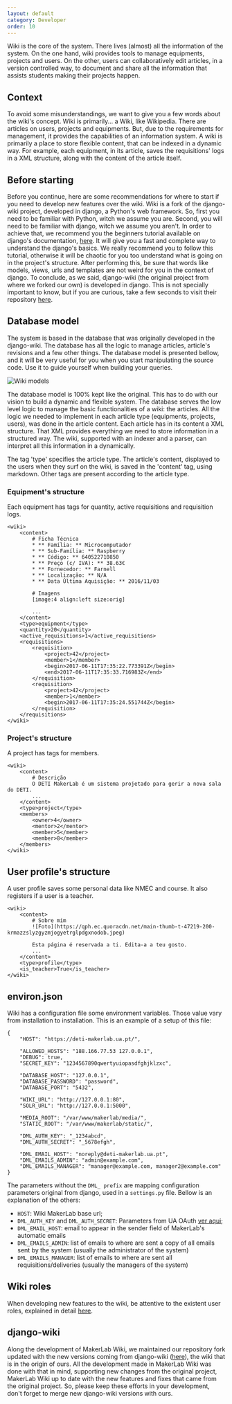 ```yaml
---
layout: default
category: Developer
order: 10
---
```


Wiki is the core of the system. There lives (almost) all the information of the system. On the one hand, wiki provides tools to manage equipments, projects and users. On the other, users can collaboratively edit articles, in a version controlled way, to document and share all the information that assists students making their projects happen.

## Context

To avoid some misunderstandings, we want to give you a few words about the wiki's concept. Wiki is primarily... a Wiki, like Wikipedia. There are articles on users, projects and equipments. But, due to the requirements for management, it  provides the capabilities of an information system. A wiki is primarily a place to store flexible content, that can be indexed in a dynamic way. For example, each equipment, in its article, saves the requisitions' logs in a XML structure, along with the content of the article itself.

## Before starting

Before you continue, here are some recommendations for where to start if you need to develop new features over the wiki. Wiki is a fork of the django-wiki project, developed in django, a Python's web framework. So, first you need to be familiar with Python, witch we assume you are. Second, you will need to be familiar with django, witch we assume you aren't. In order to achieve that, we recommend you the beginners tutorial available on django's documentation, [here](https://docs.djangoproject.com/en/1.11/intro/tutorial01/). It will give you a fast and complete way to understand the django's basics. We really recommend you to follow this tutorial, otherwise it will be chaotic for you too understand what is going on in the project's structure. After performing this, be sure that words like models, views, urls and templates are not weird for you in the context of django. To conclude, as we said, django-wiki (the original project from where we forked our own) is developed in django. This is not specially important to know, but if you are curious, take a few seconds to visit their repository [here](https://github.com/django-wiki/django-wiki).

## Database model
The system is based in the database that was originally developed in the django-wiki. The database has all the logic to manage articles, article's revisions and a few other things. The database model is presented bellow, and it will be very useful for you when you start manipulating the source code. Use it to guide yourself when building your queries.

![Wiki models](https://firebasestorage.googleapis.com/v0/b/makerlab-b9b8c.appspot.com/o/wiki%2Fwiki_model.png?alt=media&token=e5ffe110-3fec-4a75-87ad-1070d737bbab)

The database model is 100% kept like the original. This has to do with our vision to build a dynamic and flexible system. The database serves the low level logic to manage the basic functionalities of a wiki: the articles. All the logic we needed to implement in each article type (equipments, projects, users), was done in the article content. Each article has in its content a XML structure. That XML provides everything we need to store information in a structured way. The wiki, supported with an indexer and a parser, can interpret all this information in a dynamically.

The tag 'type' specifies the article type. The article's content, displayed to the users when they surf on the wiki, is saved in the 'content' tag, using markdown. Other tags are present according to the article type.

### Equipment's structure

Each equipment has tags for quantity, active requisitions and requisition logs.

```
<wiki>
    <content>
        # Ficha Técnica
        * ** Família: ** Microcomputador
        * ** Sub-Família: ** Raspberry
        * ** Código: ** 640522710850
        * ** Preço (c/ IVA): ** 38.63€
        * ** Fornecedor: ** Farnell
        * ** Localização: ** N/A
        * ** Data Última Aquisição: ** 2016/11/03

        # Imagens
        [image:4 align:left size:orig]

        ...
    </content>
    <type>equipment</type>
    <quantity>20</quantity>
    <active_requisitions>1</active_requisitions>
    <requisitions>
        <requisition>
            <project>42</project>
            <member>1</member>
            <begin>2017-06-11T17:35:22.773391Z</begin>
            <end>2017-06-11T17:35:33.716983Z</end>
        </requisition>
        <requisition>
            <project>42</project>
            <member>1</member>
            <begin>2017-06-11T17:35:24.551744Z</begin>
        </requisition>
    </requisitions>
</wiki>
```

### Project's structure

A project has tags for members.

```
<wiki>
    <content>
        # Descrição
        O DETI MakerLab é um sistema projetado para gerir a nova sala do DETI.
        ...
    </content>
    <type>project</type>
    <members>
        <owner>4</owner>
        <mentor>2</mentor>
        <member>5</member>
        <member>8</member>
    </members>
</wiki>
```

## User profile's structure

A user profile saves some personal data like NMEC and course. It also registers if a user is a teacher.

```
<wiki>
    <content>
        # Sobre mim
        ![Foto](https://qph.ec.quoracdn.net/main-thumb-t-47219-200-krmazzslyzgyzmjogyetrglpdgxnodob.jpeg)

        Esta página é reservada a ti. Edita-a a teu gosto.
        ...
    </content>
    <type>profile</type>
    <is_teacher>True</is_teacher>
</wiki>
```

## environ.json
Wiki has a configuration file some environment variables. Those value vary from installation to installation. This is an example of a setup of this file:

```
{
    "HOST": "https://deti-makerlab.ua.pt/",

    "ALLOWED_HOSTS": "188.166.77.53 127.0.0.1",
    "DEBUG": true,
    "SECRET_KEY": "1234567890qwertyuiopasdfghjklzxc",

    "DATABASE_HOST": "127.0.0.1",
    "DATABASE_PASSWORD": "password",
    "DATABASE_PORT": "5432",

    "WIKI_URL": "http://127.0.0.1:80",
    "SOLR_URL": "http://127.0.0.1:5000",

    "MEDIA_ROOT": "/var/www/makerlab/media/",
    "STATIC_ROOT": "/var/www/makerlab/static/",

    "DML_AUTH_KEY": "_1234abcd",
    "DML_AUTH_SECRET": "_5678efgh",

    "DML_EMAIL_HOST": "noreply@deti-makerlab.ua.pt",
    "DML_EMAILS_ADMIN": "admin@example.com",
    "DML_EMAILS_MANAGER": "manager@example.com, manager2@example.com"
}
```

The parameters without the `DML_ prefix` are mapping configuration parameters original from django, used in a `settings.py` file. Bellow is an explanation of the others:

* `HOST`: Wiki MakerLab base url;
* `DML_AUTH_KEY` and `DML_AUTH_SECRET`: Parameters from UA OAuth [ver aqui](http://api.web.ua.pt/pt/services/universidade_de_aveiro/oauth);
* `DML_EMAIL_HOST`: email to appear in the sender field of MakerLab's automatic emails
* `DML_EMAILS_ADMIN`: list of emails to where are sent a copy of all emails sent by the system (usually the administrator of the system)
* `DML_EMAILS_MANAGER`: list of emails to where are sent all requisitions/deliveries (usually the managers of the system)

## Wiki roles
When developing new features to the wiki, be attentive to the existent user roles, explained in detail [here](/specification/wiki/).  

## django-wiki

Along the development of MakerLab Wiki, we maintained our repository fork updated with the new versions coming from django-wiki ([here](https://github.com/django-wiki/django-wiki)), the wiki that is in the origin of ours. All the development made in MakerLab Wiki was done with that in mind, supporting new changes from the original project, MakerLab Wiki up to date with the new features and fixes that came from the original project. So, please keep these efforts in your development, don't forget to merge new django-wiki versions with ours.
